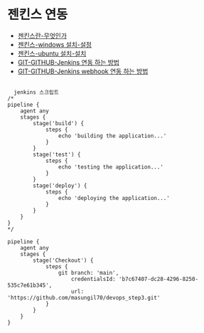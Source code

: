 # 젠킨스 연동

* [젠킨스란-무엇인가](https://inpa.tistory.com/entry/Jenkins-%F0%9F%93%9A-%EC%A0%A0%ED%82%A8%EC%8A%A4%EB%9E%80-%EB%AC%B4%EC%97%87%EC%9D%B8%EA%B0%80)
* [젠킨스-windows 설치-설정](https://inpa.tistory.com/entry/Jenkins-%F0%9F%A4%B5-%EC%A0%A0%ED%82%A8%EC%8A%A4-%EC%84%A4%EC%B9%98-%EC%84%A4%EC%A0%95)
* [젠킨스-ubuntu 설치-설치](https://devje.tistory.com/233)
* [GIT-GITHUB-Jenkins 연동 하는 방법](https://inpa.tistory.com/entry/Jenkins-%F0%9F%A4%B5-GithubGit-%EC%97%B0%EB%8F%99-%ED%95%98%EB%8A%94-%EB%B0%A9%EB%B2%95)
* [GIT-GITHUB-Jenkins webhook 연동 하는 방법](https://junhyunny.github.io/information/jenkins/github/jenkins-github-webhook/)


<pre>
<code>
  jenkins 스크립트
/*
pipeline {
    agent any
    stages {
        stage('build') {
            steps {
                echo 'building the application...'
            }
        }
        stage('test') {
            steps {
                echo 'testing the application...'
            }
        }
        stage('deploy') {
            steps {
                echo 'deploying the application...'
            }
        }
    }
}
*/

pipeline {
    agent any
    stages {
        stage('Checkout') {
            steps {
                git branch: 'main',
                    credentialsId: 'b7c67407-dc28-4296-8250-535c7e61b345',
                    url: 'https://github.com/masungil70/devops_step3.git'
            }
        }
    }
}

</code>
</pre>

